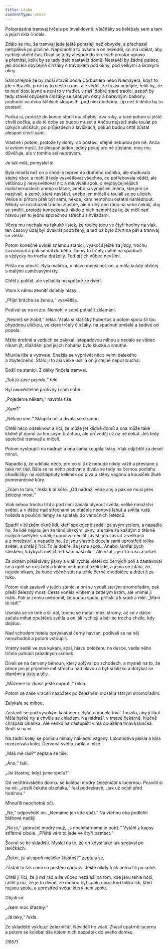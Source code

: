 ```yaml
---
title: Láska
contentType: prose
---
```


  

Poloprázdná tramvaj hrčela po Invalidovně. Vlečňáky se kolébaly sem a tam a jejich skla řinčela.

Zdálo se mu, že tramvaj jede ještě pomaleji než obvykle, a přecházel netrpělivě po plošině. Nepomohlo to ovšem a on nevěděl, co má udělat, aby rychleji uběhl čas. Díval se tedy alespoň do širokých prostor vpravo a přemítal, kolik by se tady dalo nastavět domů. Nestavěl by žádné paláce, jen docela obyčejné činžáky s trávníkem pod okny, pod velkými a širokými okny.

Samozřejmě že by radši stavěl podle Corbusiera nebo Niemayera, když to jde v Brazílii, proč by to nešlo u nás, ale věděl, že to asi nepůjde, řekli by, že to není dost levné a není to v tradici, v naší dobré staré tradici, aspoň by tedy stavěl obyčejné činžáky se širokými okny a barevnými balkony, podloubí na dvou štíhlých sloupech, pod ním obchody. Líp než ti dědci by to postavil.

Počká si, protože do konce studií mu chybějí dva roky, a také potom si ještě chvíli počká, a do té doby se budou muset s Ančou nejspíš stále toulat po úzkých uličkách, po průjezdech a lavičkách, pokud budou chtít zůstat alespoň chvíli sami.

Vlastně i potom, protože ty domy, co postaví, stejně nebudou pro ně. Anča si ovšem myslí, že alespoň jeden jediný pokoj pro ně zůstane, moc mu důvěřuje, ale v tomhle asi neprávem.

Je tak milá, pomyslel si.

Byla mladší než on a chodila teprve do druhého ročníku, ale studovala stejný obor, a mohl jí tedy vysvětlovat všechno, co potřebovala vědět, ale většinou jí nevysvětloval nic a mluvívali spolu o nejobyčejnějších malichernostech anebo o lásce, anebo si vymýšleli jména, kterými se nazývali, a země, které navštíví, anebo jen mlčeli a toulali se po ulicích. Velice si přitom přáli být sami, někde, kam nemohou ostatní nahlédnout. Někdy se rozcházeli trochu zlostně, ale druhý den ráno na sebe čekali, aby se smířili, protože koneckonců nikdo z nich nemohl za to, že měli nad hlavou jen tu jednu společnou střechu s hvězdami.

Včera mu nechala na fakultě lístek, že rodiče jdou ve čtyři hodiny na vlak, ten časový údaj byl dvakrát podtržený, a teď už bylo čtvrt na pět a tramvaj se vlekla.

Potom konečně uviděl známou stanici, vyskočil ještě za jízdy, trochu zavrávoral a pak se dal do běhu. Domy tu trčely úplně na spadnutí a vždycky ho trochu dráždily. Teď si jich vůbec nevšiml.

Přišla mu otevřít. Byla maličká, o hlavu menší než on, a měla kulatý obličej s malými usměvavými rty.

Chtěl ji políbit, ale vytlačila ho spěšně ze dveří.

Vtom k němu zevnitř dolehly hlasy.

„Přijel brácha se ženou,“ vysvětlila.

Podíval se na ni zle. Nemohl v sobě potlačit zklamání.

„Nesmíš se zlobit,“ řekla. Vzala si stařičký hubertus a potom spolu šli tou ohyzdnou uličkou, ve které trčely činžáky, na spadnutí omšelé a šedivé od popela.

Mžilo drobně a vzduch se zalykal listopadovou mlhou a nedalo se vůbec nikam jít, dláždění pod jejich nohama bylo kluzké a smutné.

Mluvila tiše a vytrvale. Snažila se vyprávět něco velmi dalekého a zbytečného. Stálo ji to asi velké úsilí a on ji stejně neposlouchal.

Došli na stanici. Z dálky řinčela tramvaj.

„Tak já zase pojedu,“ řekl.

Byl neuvěřitelně protivný i sám sobě.

„Pojedeme někam,“ navrhla tiše.

„Kam?“

„Někam ven.“ Sklopila oči a dívala se stranou.

Chtěl něco odseknout a říci, že může jet klidně domů a ona může také klidně jít domů za tím svým bráchou, ale průvodčí už na ně čekal. Jeli tedy společně tramvají a mlčeli.

Potom vystoupili na nádraží a ona sama koupila lístky. Vlak odjížděl za deset minut.

Napadlo ji, že udělala něco, pro co si jí už nebude nikdy vážit a přestane ji také mít rád. Bála se na něho podívat a dívala se tedy na černou podlahu chodbičky: na rozšlápnutý kelímek od piva u stěny vagonu a kousíček žluté pomerančové kůry.

„Znám to tam,“ řekla k té kůře. „Od nádraží vede alej a pak se musí přes železný most.“

Vlak sebou trochu trhl a pod nimi začala plynout světla, veliké množství světel, a v dálce nad střechami se otáčela neonová labuť a svítila rudá hvězda a pouliční lampy se splétaly do vánočních řetězců.

Spatřil v blízkém okně lidi, kteří spokojeně seděli za svým stolem, a napadlo ho, že lidé nejsou jen za těmi blízkými okny, ale také za každým z titěrně malých světýlek v dáli; kupodivu necítil závist, jen závrať z velikosti a z množství, a napadlo ho, že jsou vlastně docela sami uprostřed tolika světel, a chtěl jí říci: To je dobře, že jsme spolu. Anebo: Umřel bych steskem, kdybych měl jít teď sám naší ulicí. Ale vzal ji jen za ruku a mlčel.

Za oknem přelétávaly jiskry a vlak rychle vletěl do černých polí a zastavoval se a opět se rozjížděl a kolem nich přecházeli lidé, a jemu se zdálo, že nejede nikam, že bude věčně stát na téhle černé chodbičce a držet ji za ruku.

Potom vlak zastavil v jejich stanici a oni se vydali starým stromořadím, pak přešli železný most. Cesta voněla vlhkem a zetlelým listím, ale vnímal ji málo. Pak si znovu uvědomil, že budou spolu, přitiskl ji k sobě a řekl: „Mám tě rád!“

Usmála se ve tmě a šli dál, trochu se motali mezi stromy, až se v dálce začala míhat opuštěná světla a oni šli rychleji a báli se trochu chvíle, kdy dojdou.

Nad vchodem hotelu oprýskával černý havran, podívali se na něj nerozhodně a potom vstoupili.

Vrátný seděl ve své kukani, spal, hlavu položenu na desce, vedle něho trčelo patnáct prázdných skobek.

Dívali se na červený běhoun, který splýval po schodech, a mysleli na to, že přece jen je příjemné mít střechu nad hlavou a být si blízko a dotýkat se dlaněmi a ústy a těly.

„Můžeme to zkusit ještě naproti,“ řekla.

Potom se zase vraceli nazpátek po železném mostě a starým stromořadím.

Zalykala se mlhou.

Zastavili se pod vysokým kaštanem. Byla tu docela tma. Toužila, aby ji líbal. Měla horké rty a chvěla se chladem. Na nádraží, v tmavé čekárně, hlučně chrápala cikánka. Ale venku na nástupišti vlhla opuštěná tmavá lavička. Sedli si na ni.

Na zadní koleji se pomalu míhaly nákladní vagony. Lokomotiva pískla a kola rozeznívala kolej. Červená světla zářila v mlze.

„Máš mě rád?“ zeptala se tiše.

„Ano,“ řekl.

„Jsi šťastný, když jsme spolu?“

Od vechtrovského domku se kolébal modrý železničář s lucernou. Posvítil si na ně. „Jestli čekáte plzeňáka,“ řekl podezíravě, „tak už odjel před hodinou.“

Mhouřili neochotně oči.

„Ne,“ odpověděl on. „Nemáme jen kde spát.“ Na vteřinu oba podlehli bláhové naději.

„No jo,“ zabručel modrý muž, „s noclehárnama je potíž.“ Vytáhl z kapsy stříbrné cibule. „Příště vám to jede ve čtyři patnáct.“

Šoural se ke skladišti. Myslel na to, že on kdysi také tak sedával po lavičkách.

„Řekni, jsi alespoň maličko šťastný?“ zeptala se.

Zůstali tu tak sami na pustém nádraží. Ještě nikdy tolik netoužili po sobě.

Chtěl jí říci, že ji má rád a že vůbec nezáleží na tom, kde jsou téhle noci, chtěl jí říci, že je to divné, že mohou být spolu uprostřed tolika lidí, kteří nejsou spolu, a uprostřed světa, který není spolu.

Objali se.

„Jsem moc šťastný.“

„Já taky,“ řekla.

Ze skladiště vyklouzl železničář. Neviděli ho však. Zhasil opatrně lucernu a potom se kolébal tiše kolem nich nazpátek do svého domku.

_(1957)_
